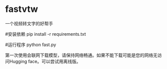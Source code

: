 # fastvtw
一个视频转文字的好帮手

#安装依赖
pip install -r requirements.txt

#运行程序
python fast.py

第一次使用会联网下载模型，请保持网络畅通。如果不能下载可能是您的网络无访问Hugging face。可以尝试用离线版。



